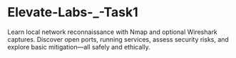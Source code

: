 # Elevate-Labs-_-Task1
Learn local network reconnaissance with Nmap and optional Wireshark captures. Discover open ports, running services, assess security risks, and explore basic mitigation—all safely and ethically.
